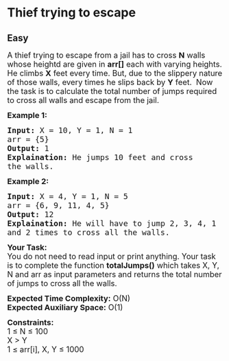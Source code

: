 # Thief trying to escape
## Easy
<div class="problem-statement">
                <p></p><p><span style="font-size:18px">A thief trying to escape from a jail has to cross <strong>N</strong>&nbsp;walls whose heightd are given in&nbsp;<strong>arr[]</strong> each with varying heights. He climbs <strong>X</strong> feet every time. But, due to the slippery nature of those walls, every times he slips back by <strong>Y</strong>&nbsp;feet. &nbsp;Now the task is to calculate the total number of jumps required to cross all walls and escape from the jail.</span></p>

<p><strong><span style="font-size:18px">Example 1:</span></strong></p>

<pre><span style="font-size:18px"><strong>Input:</strong> X = 10, Y = 1, N = 1
arr = {5}
<strong>Output:</strong> 1
<strong>Explaination:</strong> He jumps 10 feet and cross 
the walls.</span></pre>

<p><strong><span style="font-size:18px">Example 2:</span></strong></p>

<pre><span style="font-size:18px"><strong>Input:</strong> X = 4, Y = 1, N = 5
arr = {6, 9, 11, 4, 5}
<strong>Output:</strong> 12
<strong>Explaination:</strong> He will have to jump 2, 3, 4, 1 
and 2 times to cross all the walls.</span></pre>

<p><span style="font-size:18px"><strong>Your Task:</strong><br>
You do not need to read input or print anything. Your task is to complete the function <strong>totalJumps()</strong> which takes X, Y, N and arr as input parameters and returns the total number of jumps to cross all the walls.</span></p>

<p><span style="font-size:18px"><strong>Expected Time Complexity:</strong> O(N)<br>
<strong>Expected Auxiliary Space:</strong> O(1)</span></p>

<p><span style="font-size:18px"><strong>Constraints:</strong><br>
1 ≤&nbsp;N ≤ 100<br>
X &gt; Y<br>
1 ≤ arr[i], X, Y ≤ 1000&nbsp;&nbsp;</span></p>
 <p></p>
            </div>
